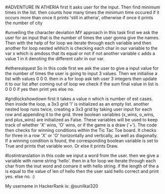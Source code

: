 #ADVENTURE IN ATHERIA
first it asks user for the input. Then find minimum times in the list. then counts how many times the minimum time occured if it occurs more than once it prints 'still in atheria', otherwise if once it prints the number of city 

#unveiling the character deviation
MY approach in this task first we ask the user for an input that is the number of times the user gonna give the names. Then with the help of for loop we iterate through each variable and then another for loop nested whhich is checking each char in our variable to the var x which is amdoss that its equal or not if not another variable c adds a value 1 in it denoting the different cahr in our var.

#etherealquest
So in this code first we ask the user to give a input value for the number of times the user is going to input 3 values. Then we initialise a list with values 0 0 0. then in a for loop ask teh user 3 integers then update it to our list after coming out of loop we check if the sum final value in list is 0 0 0 if yes then print yes else no.

#gridlockshowdown
first it takes a value n which is number of est cases. then inside the loop, a 3x3 grid 'l' is initialized as an empty list. another nested loop runs twice, creating a 3x3 grid by taking user input for each row and appending it to the grid. three boolean variables (x_wins, o_wins, and plus_wins) are initialized as False. These variables will be used to keep track of whether 'X' wins, 'O' wins, or if the game is a draw ('+'). The code then checks for winning conditions within the Tic Tac Toe board. It checks for three in a row 'X' or 'O' horizontally and vertically, as well as diagonally. If a winning condition is found, the corresponding boolean variable is set to True and prints that variable won. Or else it prints Draw.

#lostintranslation
in this code we input a word from the user. then we give a variable with name string 'hello'. then in a for loop we iterate through each char from the inut word and comare it with hello string. if the length of the a is equal to the value of  len of hello then the user said hello correct and print yes. else no.
:)

My username in HackerRank is: @sunilkai320
